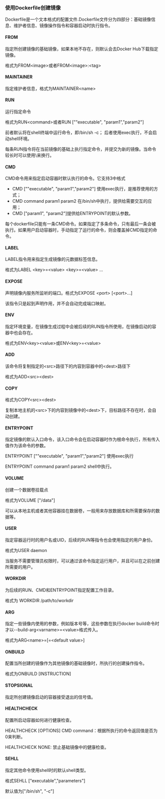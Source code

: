### 使用Dockerfile创建镜像

Dockerfile是一个文本格式的配置文件.Dockerfile文件分为四部分：基础镜像信息、维护者信息、镜像操作指令和容器启动时执行指令。

#### FROM

指定所创建镜像的基础镜像，如果本地不存在，则默认会去Docker Hub下载指定镜像。

格式为FROM&lt;image&gt;或者FROM&lt;image&gt;:&lt;tag&gt;

#### MAINTAINER

指定维护者信息，格式为MAINTAINER&lt;name&gt;

#### RUN

运行指定命令

格式为RUN&lt;command&gt;或者RUN \[""executable", "param1","param2"\]

前者默认将在shell终端中运行命令，即/bin/sh -c； 后者使用exec执行，不会启动shell环境。

每条RUN指令将在当前镜像的基础上执行指定命令，并提交为新的镜像。当命令较长时可以使用\来换行。

#### CMD

CMD命令用来指定启动容器时默认执行的命令。它支持3中格式 

* CMD \[""executable", "param1","param2"\] 使用exec执行，是推荐使用的方式；
* CMD command param1 param2 在/bin/sh中执行，提供给需要交互的应用；
* CMD \["param1", "param2"\]提供给ENTRYPOINT的默认参数。

每个dockerfile只能有一条CMD命令。如果指定了多条命令，只有最后一条会被执行。如果用户启动容器时，手动指定了运行的命令，则会覆盖掉CMD指定的命令。

#### LABEL

LABEL指令用来指定生成镜像的元数据标签信息。

格式为LABEL &lt;key&gt;=&lt;value&gt; &lt;key&gt;=&lt;value&gt; ...

#### EXPOSE

声明镜像内服务所监听的端口。格式为EXPOSE &lt;port&gt; \[&lt;port&gt;...\]

该指令只是起到声明作用，并不会自动完成端口映射。

#### ENV

指定环境变量，在镜像生成过程中会被后续的RUN指令所使用，在镜像启动的容器中也会存在。

格式为ENV&lt;key&gt;&lt;value&gt;或ENV&lt;key&gt;=&lt;value&gt;

#### ADD

该命令将复制指定的&lt;src&gt;路径下的内容到容器中的&lt;dest&gt;路径下

格式为ADD&lt;src&gt;&lt;dest&gt;

#### COPY

格式为COPY&lt;src&gt;&lt;dest&gt;

复制本地主机的&lt;src&gt;下的内容到镜像中的&lt;dest&gt;下，目标路径不存在时，会自动创建。

#### ENTRYPOINT

指定镜像的默认入口命令，该入口命令会在启动容器时作为根命令执行，所有传入值作为该命令的参数。

ENTRYPOINT \[""executable", "param1","param2"\] 使用exec执行

ENTRYPOINT command param1 param2 shell中执行。

#### VOLUME

创建一个数据卷挂载点

格式为VOLUME \["/data"\]

可以从本地主机或者其他容器挂在数据卷，一般用来存放数据库和所需要保存的数据等。

#### USER

指定容器运行时的用户名或UID，后续的RUN等指令也会使用指定的用户身份。

格式为USER daemon

当服务不需要管理员权限时，可以通过该命令指定运行用户，并且可以在之前创建所需要的用户。

#### WORKDIR

为后续的RUN、CMD和ENTRYPOINT指定配置工作目录。

格式为 WORKDIR  /path/to/workdir

#### ARG

指定一些镜像内使用的参数，例如版本号等，这些参数在执行docker build命令时才以--build-arg&lt;varname&gt;=&lt;value&gt;格式传入。

格式为ARG&lt;name&gt;=\[=&lt;default value&gt;\]

#### ONBUILD

配置当所创建的镜像作为其他镜像的基础镜像时，所执行的创建操作指令。

格式为ONBUILD \[INSTRUCTION\]

#### STOPSIGNAL

指定所创建镜像启动的容器接受退出的信号值。

#### HEALTHCHECK

配置所启动容器如何进行健康检查。

HEALTHCHECK \[OPTIONS\] CMD command：根据所执行的命令返回值是否为0来判断。

HEALTHCHECK NONE: 禁止基础镜像中的健康检查。

#### SEHLL

指定其他命令使用shell时的默认shell类型。

格式SEHLL \["executable","parameters"\]

默认值为\["/bin/sh", "-c"\]











